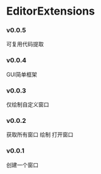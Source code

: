 # EditorExtensions


### v0.0.5
可复用代码提取


### v0.0.4
GUI简单框架


### v0.0.3
仅绘制自定义窗口

### v0.0.2
获取所有窗口
绘制
打开窗口


### v0.0.1
创建一个窗口
